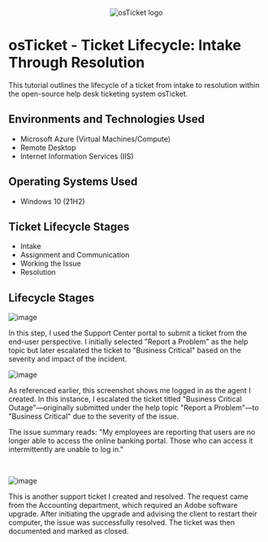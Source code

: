 <p align="center">
<img src="https://i.imgur.com/Clzj7Xs.png" alt="osTicket logo"/>
</p>

<h1>osTicket - Ticket Lifecycle: Intake Through Resolution</h1>
This tutorial outlines the lifecycle of a ticket from intake to resolution within the open-source help desk ticketing system osTicket.<br />


<h2>Environments and Technologies Used</h2>

- Microsoft Azure (Virtual Machines/Compute)
- Remote Desktop
- Internet Information Services (IIS)

<h2>Operating Systems Used </h2>

- Windows 10</b> (21H2)

<h2>Ticket Lifecycle Stages</h2>

- Intake
- Assignment and Communication
- Working the Issue
- Resolution

<h2>Lifecycle Stages</h2>

![image](https://github.com/user-attachments/assets/b4a8150f-52f4-4655-869e-96675e7729c9)


<p>
</p>
<p>
In this step, I used the Support Center portal to submit a ticket from the end-user perspective. I initially selected "Report a Problem" as the help topic but later escalated the ticket to "Business Critical" based on the severity and impact of the incident.
<br />

<p>

  ![image](https://github.com/user-attachments/assets/8c2e80d6-0a1d-490e-af16-56b208bceef0)

</p>
<p>
As referenced earlier, this screenshot shows me logged in as the agent I created. In this instance, I escalated the ticket titled "Business Critical Outage"—originally submitted under the help topic "Report a Problem"—to "Business Critical" due to the severity of the issue.

The issue summary reads:
"My employees are reporting that users are no longer able to access the online banking portal. Those who can access it intermittently are unable to log in."
</p>
<br />

<p>
  
![image](https://github.com/user-attachments/assets/aeb4b419-3d03-4dff-b440-35aa38824f78)

</p>
<p>
This is another support ticket I created and resolved. The request came from the Accounting department, which required an Adobe software upgrade. After initiating the upgrade and advising the client to restart their computer, the issue was successfully resolved. The ticket was then documented and marked as closed.
</p>
<br />
